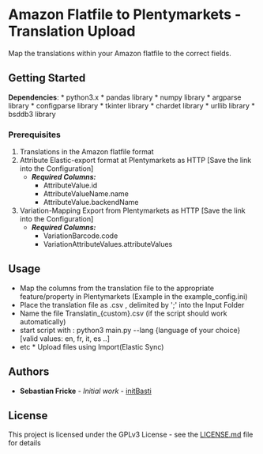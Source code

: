# Amazon Flatfile to Plentymarkets - Translation Upload

Map the translations within your Amazon flatfile to the correct fields.  

## Getting Started

**Dependencies**:
    * python3.x
    * pandas library
    * numpy library
    * argparse library
    * configparse library
    * tkinter library
    * chardet library
    * urllib library
    * bsddb3 library

### Prerequisites

1. Translations in the Amazon flatfile format
2. Attribute Elastic-export format at Plentymarkets as HTTP [Save the link into the Configuration]
    * ***Required Columns:***
        - AttributeValue.id
        - AttributeValueName.name
        - AttributeValue.backendName
3. Variation-Mapping Export from Plentymarkets as HTTP [Save the link into the Configuration]
    * ***Required Columns:***
        - VariationBarcode.code
        - VariationAttributeValues.attributeValues

## Usage

* Map the columns from the translation file to the appropriate feature/property in Plentymarkets (Example in the example_config.ini)
* Place the translation file as .csv , delimited by ';' into the Input Folder
* Name the file Translatin_{custom}.csv (if the script should work automatically)
* start script with : python3 main.py --lang {language of your choice}
    [valid values: en, fr, it, es ..]
* etc   * Upload files using Import(Elastic Sync)

## Authors

* **Sebastian Fricke** - *Initial work* - [initBasti](https://github.com/initBasti)

## License

This project is licensed under the GPLv3 License - see the [LICENSE.md](LICENSE.md) file for details
